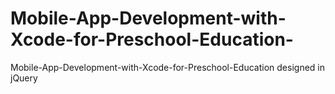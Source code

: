 # Mobile-App-Development-with-Xcode-for-Preschool-Education-
Mobile-App-Development-with-Xcode-for-Preschool-Education designed in jQuery 
